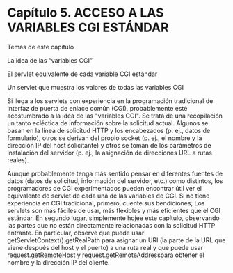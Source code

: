 # Capítulo 5. ACCESO A LAS VARIABLES CGI ESTÁNDAR
Temas de este capítulo

La idea de las “variables CGI”

El servlet equivalente de cada variable CGI estándar

Un servlet que muestra los valores de todas las variables CGI

Si llega a los servlets con experiencia en la programación tradicional de interfaz de puerta de enlace común (CGI), probablemente esté acostumbrado a la idea de las "variables CGI". Se trata de una recopilación un tanto ecléctica de información sobre la solicitud actual. Algunos se basan en la línea de solicitud HTTP y los encabezados (p. ej., datos de formulario), otros se derivan del propio socket (p. ej., el nombre y la dirección IP del host solicitante) y otros se toman de los parámetros de instalación del servidor (p. ej., la asignación de direcciones URL a rutas reales).

Aunque probablemente tenga más sentido pensar en diferentes fuentes de datos (datos de solicitud, información del servidor, etc.) como distintos, los programadores de CGI experimentados pueden encontrar útil ver el equivalente de servlet de cada una de las variables de CGI. Si no tiene experiencia en CGI tradicional, primero, cuente sus bendiciones; Los servlets son más fáciles de usar, más flexibles y más eficientes que el CGI estándar. En segundo lugar, simplemente hojee este capítulo, observando las partes que no están directamente relacionadas con la solicitud HTTP entrante. En particular, observe que puede usar getServletContext().getRealPath para asignar un URI (la parte de la URL que viene después del host y el puerto) a una ruta real y que puede usar request.getRemoteHost y request.getRemoteAddresspara obtener el nombre y la dirección IP del cliente.
